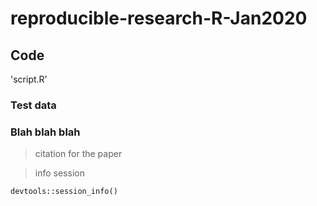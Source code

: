 # reproducible-research-R-Jan2020

## Code

'script.R'

### Test data

### Blah blah blah

> citation for the paper

> info session

```{r echo=TRUE}
devtools::session_info()
```

